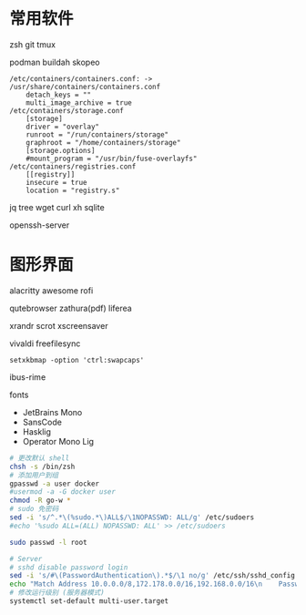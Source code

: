 # 常用软件
zsh git tmux

podman buildah skopeo
```
/etc/containers/containers.conf: -> /usr/share/containers/containers.conf
    detach_keys = ""
    multi_image_archive = true
/etc/containers/storage.conf
    [storage]
    driver = "overlay"
    runroot = "/run/containers/storage"
    graphroot = "/home/containers/storage"
    [storage.options]
    #mount_program = "/usr/bin/fuse-overlayfs"
/etc/containers/registries.conf
    [[registry]]
    insecure = true
    location = "registry.s"
```

jq tree wget curl xh sqlite

openssh-server

# 图形界面
alacritty awesome rofi

qutebrowser zathura(pdf) liferea

xrandr scrot xscreensaver

vivaldi freefilesync

`setxkbmap -option 'ctrl:swapcaps'`

ibus-rime

fonts
  - JetBrains Mono
  - SansCode
  - Hasklig
  - Operator Mono Lig


```bash
# 更改默认 shell
chsh -s /bin/zsh
# 添加用户到组
gpasswd -a user docker
#usermod -a -G docker user
chmod -R go-w *
# sudo 免密码
sed -i 's/^.*\(%sudo.*\)ALL$/\1NOPASSWD: ALL/g' /etc/sudoers
#echo '%sudo ALL=(ALL) NOPASSWD: ALL' >> /etc/sudoers

sudo passwd -l root

# Server
# sshd disable password login
sed -i 's/#\(PasswordAuthentication\).*$/\1 no/g' /etc/ssh/sshd_config
echo "Match Address 10.0.0.0/8,172.178.0.0/16,192.168.0.0/16\n    PasswordAuthentication yes" >> /etc/ssh/sshd_config
# 修改运行级别 (服务器模式)
systemctl set-default multi-user.target
```

